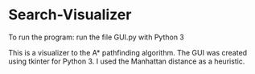 # Search-Visualizer
To run the program: run the file GUI.py with Python 3

This is a visualizer to the A* pathfinding algorithm.
The GUI was created using tkinter for Python 3.
I used the Manhattan distance as a heuristic.

